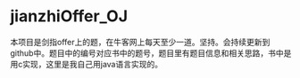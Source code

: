 # jianzhiOffer_OJ
本项目是剑指offer上的题，在牛客网上每天至少一道。坚持。会持续更新到github中。题目中的编号对应书中的题号，题目里有题目信息和相关思路，书中是用c实现，这里是我自己用java语言实现的。
